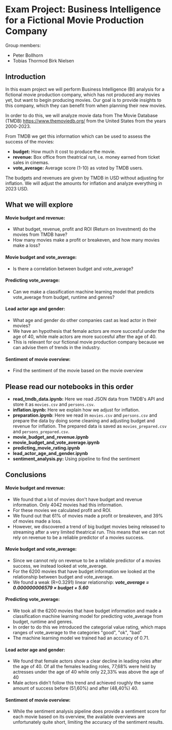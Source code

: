# Exam Project: Business Intelligence for a Fictional Movie Production Company

Group members:
- Peter Bollhorn
- Tobias Thormod Birk Nielsen

## Introduction

In this exam project we will perform Business Intelligence (BI) analysis for a fictional movie production company, which has not produced any movies yet, but want to begin producing movies. Our goal is to provide insights to this company, which they can benefit from when planning their new movies.

In order to do this, we will analyze movie data from The Movie Database (TMDB) https://www.themoviedb.org/ from the United States from the years 2000-2023.

From TMDB we get this information which can be used to assess the success of the movies:
- **budget:** How much it cost to produce the movie.
- **revenue:** Box office from theatrical run, i.e. money earned from ticket sales in cinemas.
- **vote_average:** Average score (1-10) as voted by TMDB users.

The budgets and revenues are given by TMDB in USD without adjusting for inflation.
We will adjust the amounts for inflation and analyze everything in 2023 USD.

## What we will explore

#### Movie budget and revenue:
- What budget, revenue, profit and ROI (Return on Investment) do the movies from TMDB have?
- How many movies make a profit or breakeven, and how many movies make a loss?

#### Movie budget and vote_average:
- Is there a correlation between budget and vote_average?

#### Predicting vote_average:
- Can we make a classification machine learning model that predicts vote_average from budget, runtime and genres?


#### Lead actor age and gender:
- What age and gender do other companies cast as lead actor in their movies? 
- We have an hypothesis that female actors are more succesful under the age of 40, while male actors are more succesful after the age of 40.
- This is relevant for our fictional movie production company because we can advise them of trends in the industry.

#### Sentiment of movie overview:
- Find the sentiment of the movie based on the movie overview




## Please read our notebooks in this order
- **read_tmdb_data.ipynb:** Here we read JSON data from TMDB's API and store it as `movies.csv` and `persons.csv`.
- **inflation.ipynb:** Here we explain how we adjust for inflation.
- **preparation.ipynb**: Here we read in `movies.csv` and `persons.csv` and prepare the data by doing some cleaning and adjusting budget and revenue for inflation. The prepared data is saved as `movies_prepared.csv` and `persons_prepared.csv`.
- **movie_budget_and_revenue.ipynb**
- **movie_budget_and_vote_average.ipynb**
- **predicting_movie_rating.ipynb**
- **lead_actor_age_and_gender.ipynb**  
- **sentiment_analysis.py:** Using pipeline to find the sentiment


## Conclusions

#### Movie budget and revenue:

- We found that a lot of movies don't have budget and revenue information. Only 4042 movies had this information.
- For these movies we calculated profit and ROI.
- We found out that 61% of movies made a profit or breakeven, and 39% of movies made a loss.
- However, we discovered a trend of big budget movies being released to streaming after a very limited theatrical run. This means that we can not rely on revenue to be a reliable predictor of a movies success.

#### Movie budget and vote_average:
- Since we cannot rely on revenue to be a reliable predictor of a movies success, we instead looked at vote_average.
- For the 6200 movies that have budget information we looked at the relationship between budget and vote_average.
- We found a weak (R=0.3291) linear relationship: **_vote_average = 0.000000006579 × budget + 5.60_**

#### Predicting vote_average:
- We took all the 6200 movies that have budget information and made a classification machine learning model for predicting vote_average from budget, runtime and genres.
- In order to do this we introduced the categorial value rating, which maps ranges of vote_average to the categories "good", "ok", "bad"
- The machine learning model we trained had an accuracy of 0.71.

#### Lead actor age and gender:
- We found that female actors show a clear decline in leading roles after the age of 40. Of all the females leading roles, 77,68% were held by actresses under the age of 40 while only 22,33% was above the age of 40
- Male actors didn't follow this trend and achieved roughly the same amount of success before (51,60%) and after (48,40%) 40.


#### Sentiment of movie overview:
- While the sentiment analysis pipeline does provide a sentiment score for each movie based on its overview, the available overviews are unfortunately quite short, limiting the accuracy of the sentiment results.